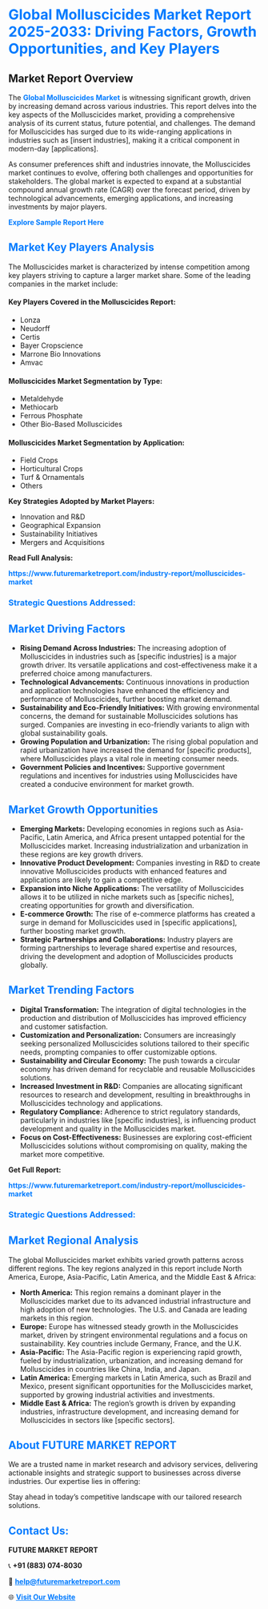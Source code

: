 <h1 style="color: #007BFF;">Global Molluscicides Market Report 2025-2033: Driving Factors, Growth Opportunities, and Key Players</h1>

<section id="overview">
<h2>Market Report Overview</h2>
<p>The <a href="https://www.futuremarketreport.com/industry-report/molluscicides-market" style="color: #007BFF; text-decoration: none;"><strong>Global Molluscicides Market</strong></a> is witnessing significant growth, driven by increasing demand across various industries. This report delves into the key aspects of the Molluscicides market, providing a comprehensive analysis of its current status, future potential, and challenges. The demand for Molluscicides has surged due to its wide-ranging applications in industries such as [insert industries], making it a critical component in modern-day [applications].</p>
<p>As consumer preferences shift and industries innovate, the Molluscicides market continues to evolve, offering both challenges and opportunities for stakeholders. The global market is expected to expand at a substantial compound annual growth rate (CAGR) over the forecast period, driven by technological advancements, emerging applications, and increasing investments by major players.</p>
</section>

<section id="overview">
<p><a href="https://www.futuremarketreport.com/request-sample/reportId=30828" style="color: #007BFF; text-decoration: none;"><strong>Explore Sample Report Here</strong></a></p>
</section>

<section id="key-players">
<h2 style="color: #007BFF;">Market Key Players Analysis</h2>
<p>The Molluscicides market is characterized by intense competition among key players striving to capture a larger market share. Some of the leading companies in the market include:</p>
<h4>Key Players Covered in the Molluscicides Report:</h4>
<ul><li>Lonza</li><li>Neudorff</li><li>Certis</li><li>Bayer Cropscience</li><li>Marrone Bio Innovations</li><li>Amvac</li></ul>
<h4>Molluscicides Market Segmentation by Type:</h4>
<ul><li>Metaldehyde</li><li>Methiocarb</li><li>Ferrous Phosphate</li><li>Other Bio-Based Molluscicides</li></ul>

<h4>Molluscicides Market Segmentation by Application:</h4>
<ul><li>Field Crops</li><li>Horticultural Crops</li><li>Turf &amp; Ornamentals</li><li>Others</li></ul>
<p><strong>Key Strategies Adopted by Market Players:</strong></p>
<ul>
<li>Innovation and R&D</li>
<li>Geographical Expansion</li>
<li>Sustainability Initiatives</li>
<li>Mergers and Acquisitions</li>
</ul>
</section>

<section>
<p><strong>Read Full Analysis: </strong></p><a href="https://www.futuremarketreport.com/industry-report/molluscicides-market" style="color: #007BFF; text-decoration: none;"><strong>https://www.futuremarketreport.com/industry-report/molluscicides-market</strong></a>
<h3 style="color: #007BFF;">Strategic Questions Addressed:</h3>
</section>

<section id="driving-factors">
<h2 style="color: #007BFF;">Market Driving Factors</h2>
<ul>
<li><strong>Rising Demand Across Industries:</strong> The increasing adoption of Molluscicides in industries such as [specific industries] is a major growth driver. Its versatile applications and cost-effectiveness make it a preferred choice among manufacturers.</li>
<li><strong>Technological Advancements:</strong> Continuous innovations in production and application technologies have enhanced the efficiency and performance of Molluscicides, further boosting market demand.</li>
<li><strong>Sustainability and Eco-Friendly Initiatives:</strong> With growing environmental concerns, the demand for sustainable Molluscicides solutions has surged. Companies are investing in eco-friendly variants to align with global sustainability goals.</li>
<li><strong>Growing Population and Urbanization:</strong> The rising global population and rapid urbanization have increased the demand for [specific products], where Molluscicides plays a vital role in meeting consumer needs.</li>
<li><strong>Government Policies and Incentives:</strong> Supportive government regulations and incentives for industries using Molluscicides have created a conducive environment for market growth.</li>
</ul>
</section>

<section id="growth-opportunities">
<h2 style="color: #007BFF;">Market Growth Opportunities</h2>
<ul>
<li><strong>Emerging Markets:</strong> Developing economies in regions such as Asia-Pacific, Latin America, and Africa present untapped potential for the Molluscicides market. Increasing industrialization and urbanization in these regions are key growth drivers.</li>
<li><strong>Innovative Product Development:</strong> Companies investing in R&D to create innovative Molluscicides products with enhanced features and applications are likely to gain a competitive edge.</li>
<li><strong>Expansion into Niche Applications:</strong> The versatility of Molluscicides allows it to be utilized in niche markets such as [specific niches], creating opportunities for growth and diversification.</li>
<li><strong>E-commerce Growth:</strong> The rise of e-commerce platforms has created a surge in demand for Molluscicides used in [specific applications], further boosting market growth.</li>
<li><strong>Strategic Partnerships and Collaborations:</strong> Industry players are forming partnerships to leverage shared expertise and resources, driving the development and adoption of Molluscicides products globally.</li>
</ul>
</section>

<section id="trending-factors">
<h2 style="color: #007BFF;">Market Trending Factors</h2>
<ul>
<li><strong>Digital Transformation:</strong> The integration of digital technologies in the production and distribution of Molluscicides has improved efficiency and customer satisfaction.</li>
<li><strong>Customization and Personalization:</strong> Consumers are increasingly seeking personalized Molluscicides solutions tailored to their specific needs, prompting companies to offer customizable options.</li>
<li><strong>Sustainability and Circular Economy:</strong> The push towards a circular economy has driven demand for recyclable and reusable Molluscicides solutions.</li>
<li><strong>Increased Investment in R&D:</strong> Companies are allocating significant resources to research and development, resulting in breakthroughs in Molluscicides technology and applications.</li>
<li><strong>Regulatory Compliance:</strong> Adherence to strict regulatory standards, particularly in industries like [specific industries], is influencing product development and quality in the Molluscicides market.</li>
<li><strong>Focus on Cost-Effectiveness:</strong> Businesses are exploring cost-efficient Molluscicides solutions without compromising on quality, making the market more competitive.</li>
</ul>
</section>

<section>
<p><strong>Get Full Report: </strong></p><a href="https://www.futuremarketreport.com/industry-report/molluscicides-market" style="color: #007BFF; text-decoration: none;"><strong>https://www.futuremarketreport.com/industry-report/molluscicides-market</strong></a>
<h3 style="color: #007BFF;">Strategic Questions Addressed:</h3>
</section>


<section id="regional-analysis">
<h2 style="color: #007BFF;">Market Regional Analysis</h2>
<p>The global Molluscicides market exhibits varied growth patterns across different regions. The key regions analyzed in this report include North America, Europe, Asia-Pacific, Latin America, and the Middle East & Africa:</p>
<ul>
<li><strong>North America:</strong> This region remains a dominant player in the Molluscicides market due to its advanced industrial infrastructure and high adoption of new technologies. The U.S. and Canada are leading markets in this region.</li>
<li><strong>Europe:</strong> Europe has witnessed steady growth in the Molluscicides market, driven by stringent environmental regulations and a focus on sustainability. Key countries include Germany, France, and the U.K.</li>
<li><strong>Asia-Pacific:</strong> The Asia-Pacific region is experiencing rapid growth, fueled by industrialization, urbanization, and increasing demand for Molluscicides in countries like China, India, and Japan.</li>
<li><strong>Latin America:</strong> Emerging markets in Latin America, such as Brazil and Mexico, present significant opportunities for the Molluscicides market, supported by growing industrial activities and investments.</li>
<li><strong>Middle East & Africa:</strong> The region’s growth is driven by expanding industries, infrastructure development, and increasing demand for Molluscicides in sectors like [specific sectors].</li>
</ul>
</section>

<footer>
<h2 style="color: #007BFF;">About FUTURE MARKET REPORT</h2>
<p>We are a trusted name in market research and advisory services, delivering actionable insights and strategic support to businesses across diverse industries. Our expertise lies in offering:</p>

<p>Stay ahead in today’s competitive landscape with our tailored research solutions.</p>

<h2 style="color: #007BFF;">Contact Us:</h2>
<p><strong>FUTURE MARKET REPORT</strong></p>
<p>📞 <strong>+91 (883) 074-8030</strong></p>
<p>📧 <strong><a href="mailto:help@futuremarketreport.com" style="color: #007BFF;">help@futuremarketreport.com</a></strong></p>
<p>🌐 <strong><a href="https://www.futuremarketreport.com/" style="color: #007BFF;">Visit Our Website</a></strong></p>
</footer>